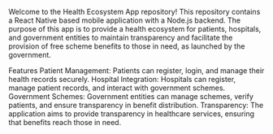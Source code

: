 Welcome to the Health Ecosystem App repository! This repository contains a React Native based mobile application with a Node.js backend. The purpose of this app is to provide a health ecosystem for patients, hospitals, and government entities to maintain transparency and facilitate the provision of free scheme benefits to those in need, as launched by the government.

Features
Patient Management: Patients can register, login, and manage their health records securely.
Hospital Integration: Hospitals can register, manage patient records, and interact with government schemes.
Government Schemes: Government entities can manage schemes, verify patients, and ensure transparency in benefit distribution.
Transparency: The application aims to provide transparency in healthcare services, ensuring that benefits reach those in need.
